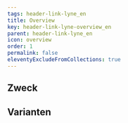 ```yaml
---
tags: header-link-lyne_en
title: Overview
key: header-link-lyne-overview_en
parent: header-link-lyne_en
icon: overview
order: 1
permalink: false
eleventyExcludeFromCollections: true
---
```


## Zweck

## Varianten


